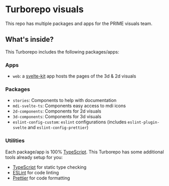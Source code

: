 # Turborepo visuals

This repo has multiple packages and apps for the PRIME visuals team.

## What's inside?

This Turborepo includes the following packages/apps:

### Apps

- `web`: a [svelte-kit](https://kit.svelte.dev/) app hosts the pages of the 3d & 2d visuals

### Packages

- `stories`: Components to help with documentation
- `mdi-svelte-ts`: Components easy access to mdi icons
- `2d-components`: Components for 2d visuals
- `3d-components`: Components for 3d visuals
- `eslint-config-custom`: `eslint` configurations (includes `eslint-plugin-svelte` and `eslint-config-prettier`)

### Utilities

Each package/app is 100% [TypeScript](https://www.typescriptlang.org/).
This Turborepo has some additional tools already setup for you:

- [TypeScript](https://www.typescriptlang.org/) for static type checking
- [ESLint](https://eslint.org/) for code linting
- [Prettier](https://prettier.io) for code formatting
